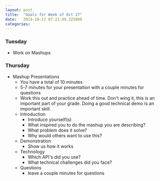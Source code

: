 ```yaml
---
layout: post
title:  "Goals for Week of Oct 27"
date:   2014-10-27 07:21:49.325098
categories:
---
```


### Tuesday

* Work on Mashups

### Thursday

* Mashup Presentations
  * You have a total of 10 minutes
  * 5-7 minutes for your presentation with a couple minutes for questions
  * Work this out and practice ahead of time.  Don't wing it, this is an important part of your grade.  Doing a good technical demo is an important skill.
  * Introduction 
    - Introduce yourself(s)
    - What inspired you to do the mashup you are describing?
    - What problem does it solve?
    - Why would others want to use this?
  * Demonstration
    - Show us how it works
  * Technology
    - Which API's did you use?
    - What technical challenges did you face?
  * Questions
    - leave a couple minutes for questions




